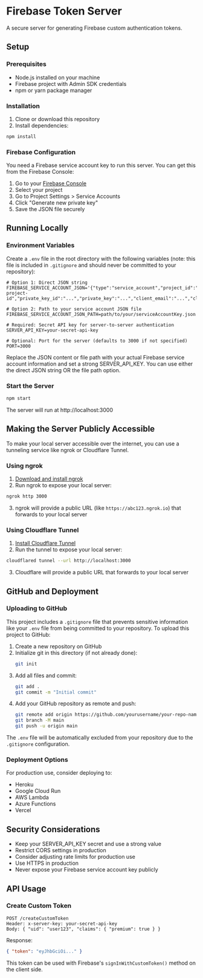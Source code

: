 # Firebase Token Server

A secure server for generating Firebase custom authentication tokens.

## Setup

### Prerequisites

- Node.js installed on your machine
- Firebase project with Admin SDK credentials
- npm or yarn package manager

### Installation

1. Clone or download this repository
2. Install dependencies:

```bash
npm install
```

### Firebase Configuration

You need a Firebase service account key to run this server. You can get this from the Firebase Console:

1. Go to your [Firebase Console](https://console.firebase.google.com/)
2. Select your project
3. Go to Project Settings > Service Accounts
4. Click "Generate new private key"
5. Save the JSON file securely

## Running Locally

### Environment Variables

Create a `.env` file in the root directory with the following variables (note: this file is included in `.gitignore` and should never be committed to your repository):

```
# Option 1: Direct JSON string
FIREBASE_SERVICE_ACCOUNT_JSON='{"type":"service_account","project_id":"your-project-id","private_key_id":"...","private_key":"...","client_email":"...","client_id":"...","auth_uri":"...","token_uri":"...","auth_provider_x509_cert_url":"...","client_x509_cert_url":"..."}'  

# Option 2: Path to your service account JSON file
FIREBASE_SERVICE_ACCOUNT_JSON_PATH=path/to/your/serviceAccountKey.json

# Required: Secret API key for server-to-server authentication
SERVER_API_KEY=your-secret-api-key

# Optional: Port for the server (defaults to 3000 if not specified)
PORT=3000
```

Replace the JSON content or file path with your actual Firebase service account information and set a strong SERVER_API_KEY. You can use either the direct JSON string OR the file path option.

### Start the Server

```bash
npm start
```

The server will run at http://localhost:3000

## Making the Server Publicly Accessible

To make your local server accessible over the internet, you can use a tunneling service like ngrok or Cloudflare Tunnel.

### Using ngrok

1. [Download and install ngrok](https://ngrok.com/download)
2. Run ngrok to expose your local server:

```bash
ngrok http 3000
```

3. ngrok will provide a public URL (like `https://abc123.ngrok.io`) that forwards to your local server

### Using Cloudflare Tunnel

1. [Install Cloudflare Tunnel](https://developers.cloudflare.com/cloudflare-one/connections/connect-apps/install-and-setup/)
2. Run the tunnel to expose your local server:

```bash
cloudflared tunnel --url http://localhost:3000
```

3. Cloudflare will provide a public URL that forwards to your local server

## GitHub and Deployment

### Uploading to GitHub

This project includes a `.gitignore` file that prevents sensitive information like your `.env` file from being committed to your repository. To upload this project to GitHub:

1. Create a new repository on GitHub
2. Initialize git in this directory (if not already done):
   ```bash
   git init
   ```
3. Add all files and commit:
   ```bash
   git add .
   git commit -m "Initial commit"
   ```
4. Add your GitHub repository as remote and push:
   ```bash
   git remote add origin https://github.com/yourusername/your-repo-name.git
   git branch -M main
   git push -u origin main
   ```

The `.env` file will be automatically excluded from your repository due to the `.gitignore` configuration.

### Deployment Options

For production use, consider deploying to:

- Heroku
- Google Cloud Run
- AWS Lambda
- Azure Functions
- Vercel

## Security Considerations

- Keep your SERVER_API_KEY secret and use a strong value
- Restrict CORS settings in production
- Consider adjusting rate limits for production use
- Use HTTPS in production
- Never expose your Firebase service account key publicly

## API Usage

### Create Custom Token

```
POST /createCustomToken
Header: x-server-key: your-secret-api-key
Body: { "uid": "user123", "claims": { "premium": true } }
```

Response:
```json
{ "token": "eyJhbGciOi..." }
```

This token can be used with Firebase's `signInWithCustomToken()` method on the client side.